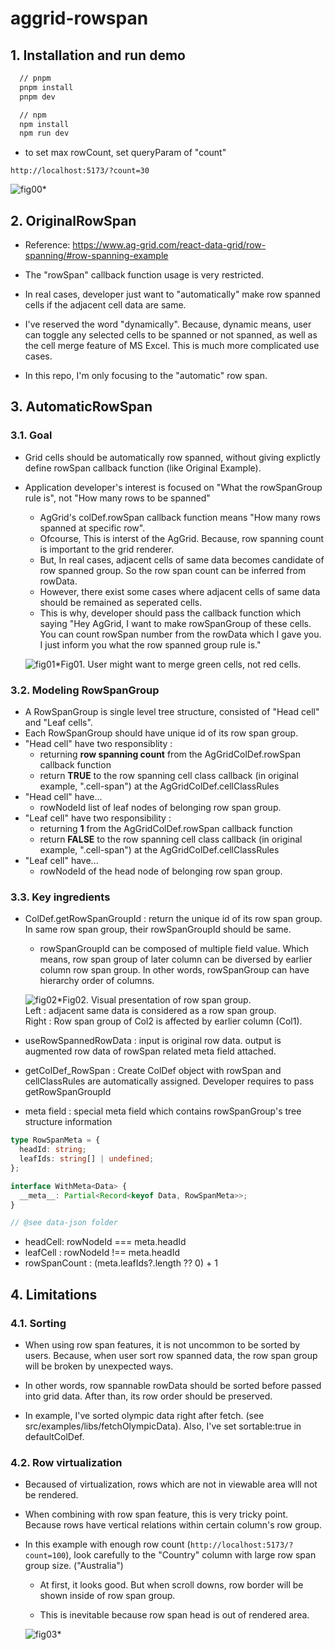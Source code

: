 # aggrid-rowspan

## 1. Installation and run demo

```bash
  // pnpm
  pnpm install
  pnpm dev

  // npm
  npm install
  npm run dev
```

- to set max rowCount, set queryParam of "count"

```
http://localhost:5173/?count=30
```

![fig00](./doc-assets/fig00.png)\*

## 2. OriginalRowSpan

- Reference: https://www.ag-grid.com/react-data-grid/row-spanning/#row-spanning-example

- The "rowSpan" callback function usage is very restricted.

- In real cases, developer just want to "automatically" make row spanned cells if the adjacent cell data are same.

- I've reserved the word "dynamically". Because, dynamic means, user can toggle any selected cells to be spanned or not spanned,
  as well as the cell merge feature of MS Excel. This is much more complicated use cases.

- In this repo, I'm only focusing to the "automatic" row span.

## 3. AutomaticRowSpan

### 3.1. Goal

- Grid cells should be automatically row spanned, without giving explictly define rowSpan callback function (like Original Example).
- Application developer's interest is focused on "What the rowSpanGroup rule is", not "How many rows to be spanned"

  - AgGrid's colDef.rowSpan callback function means "How many rows spanned at specific row".
  - Ofcourse, This is interst of the AgGrid. Because, row spanning count is important to the grid renderer.
  - But, In real cases, adjacent cells of same data becomes candidate of row spanned group. So the row span count can be inferred from rowData.
  - However, there exist some cases where adjacent cells of same data should be remained as seperated cells.
  - This is why, developer should pass the callback function which saying "Hey AgGrid, I want to make rowSpanGroup of these cells. You can count rowSpan number from the rowData which I gave you. I just inform you what the row spanned group rule is."

  ![fig01](./doc-assets/fig01.png)\*Fig01. User might want to merge green cells, not red cells.

### 3.2. Modeling RowSpanGroup

- A RowSpanGroup is single level tree structure, consisted of "Head cell" and "Leaf cells".
- Each RowSpanGroup should have unique id of its row span group.
- "Head cell" have two responsiblity :
  - returning <b>row spanning count</b> from the AgGridColDef.rowSpan callback function
  - return <b>TRUE</b> to the row spanning cell class callback (in original example, ".cell-span") at the AgGridColDef.cellClassRules
- "Head cell" have...
  - rowNodeId list of leaf nodes of belonging row span group.
- "Leaf cell" have two responsibility :
  - returning <b>1</b> from the AgGridColDef.rowSpan callback function
  - return <b>FALSE</b> to the row spanning cell class callback (in original example, ".cell-span") at the AgGridColDef.cellClassRules
- "Leaf cell" have...
  - rowNodeId of the head node of belonging row span group.

### 3.3. Key ingredients

- ColDef.getRowSpanGroupId : return the unique id of its row span group. In same row span group, their rowSpanGroupId should be same.

  - rowSpanGroupId can be composed of multiple field value. Which means, row span group of later column can be diversed by earlier column row span group. In other words, rowSpanGroup can have hierarchy order of columns.

  ![fig02](./doc-assets/fig02.png)\*Fig02. Visual presentation of row span group. <br/>Left : adjacent same data is considered as a row span group. <br/> Right : Row span group of Col2 is affected by earlier column (Col1).

- useRowSpannedRowData : input is original row data. output is augmented row data of rowSpan related meta field attached.

- getColDef_RowSpan : Create ColDef object with rowSpan and cellClassRules are automatically assigned. Developer requires to pass getRowSpanGroupId

- meta field : special meta field which contains rowSpanGroup's tree structure information

```ts
type RowSpanMeta = {
  headId: string;
  leafIds: string[] | undefined;
};

interface WithMeta<Data> {
  __meta__: Partial<Record<keyof Data, RowSpanMeta>>;
}

// @see data-json folder
```

- headCell: rowNodeId === meta.headId
- leafCell : rowNodeId !== meta.headId
- rowSpanCount : (meta.leafIds?.length ?? 0) + 1

## 4. Limitations

### 4.1. Sorting

- When using row span features, it is not uncommon to be sorted by users. Because, when user sort row spanned data, the row span group will be broken by unexpected ways.

- In other words, row spannable rowData should be sorted before passed into grid data. After than, its row order should be preserved.

- In example, I've sorted olympic data right after fetch. (see src/examples/libs/fetchOlympicData). Also, I've set sortable:true in defaultColDef.

### 4.2. Row virtualization

- Becaused of virtualization, rows which are not in viewable area wlll not be rendered.

- When combining with row span feature, this is very tricky point. Because rows have vertical relations within certain column's row group.

- In this example with enough row count (`http://localhost:5173/?count=100`), look carefully to the "Country" column with large row span group size. ("Australia")

  - At first, it looks good. But when scroll downs, row border will be shown inside of row span group.

  - This is inevitable because row span head is out of rendered area.

  ![fig03](./doc-assets/fig03.png)\*
